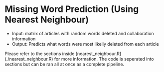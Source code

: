 # Missing Word Prediction (Using Nearest Neighbour)

+ Input: matrix of articles with random words deleted and collaboration information
+ Output: Predicts what words were most likelly deleted from each article

Please refer to the sections inside [nearest_neighbour.R] (./nearest_neighbour.R) for more information. The code is seperated into sections but can be ran all at once as a complete pipeline.
